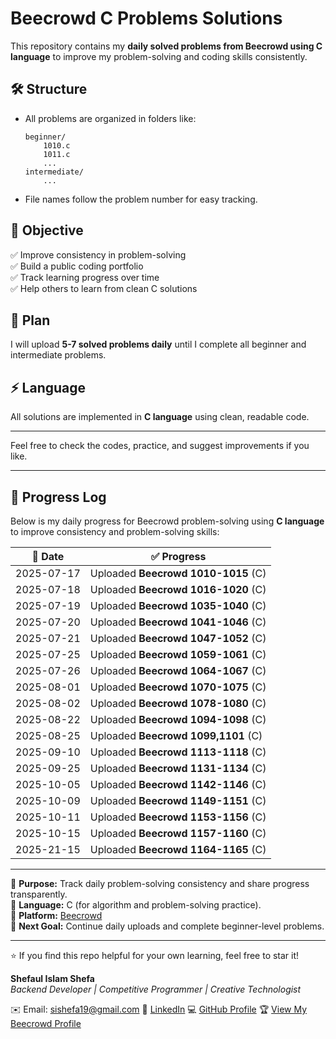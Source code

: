 # Beecrowd C Problems Solutions

This repository contains my **daily solved problems from Beecrowd using C language** to improve my problem-solving and coding skills consistently.

## 🛠 Structure

- All problems are organized in folders like:
    ```
    beginner/
        1010.c
        1011.c
        ...
    intermediate/
        ...
    ```
- File names follow the problem number for easy tracking.

## 🚀 Objective

✅ Improve consistency in problem-solving  
✅ Build a public coding portfolio  
✅ Track learning progress over time  
✅ Help others to learn from clean C solutions

## 📅 Plan

I will upload **5-7 solved problems daily** until I complete all beginner and intermediate problems.

## ⚡ Language

All solutions are implemented in **C language** using clean, readable code.

---

Feel free to check the codes, practice, and suggest improvements if you like.

---

## 🚀 Progress Log

Below is my daily progress for Beecrowd problem-solving using **C language** to improve consistency and problem-solving skills:

| 📅 Date | ✅ Progress |
|--------|-----------|
| 2025-07-17 | Uploaded **Beecrowd 1010-1015** (C) |
| 2025-07-18 | Uploaded **Beecrowd 1016-1020** (C) |
| 2025-07-19 | Uploaded **Beecrowd 1035-1040** (C) |
| 2025-07-20 | Uploaded **Beecrowd 1041-1046** (C) |
| 2025-07-21 | Uploaded **Beecrowd 1047-1052** (C) |
| 2025-07-25 | Uploaded **Beecrowd 1059-1061** (C) |
| 2025-07-26 | Uploaded **Beecrowd 1064-1067** (C) |
| 2025-08-01 | Uploaded **Beecrowd 1070-1075** (C) |
| 2025-08-02 | Uploaded **Beecrowd 1078-1080** (C) |
| 2025-08-22 | Uploaded **Beecrowd 1094-1098** (C) |
| 2025-08-25 | Uploaded **Beecrowd 1099,1101** (C) |
| 2025-09-10 | Uploaded **Beecrowd 1113-1118** (C) |
| 2025-09-25 | Uploaded **Beecrowd 1131-1134** (C) |
| 2025-10-05 | Uploaded **Beecrowd 1142-1146** (C) |
| 2025-10-09 | Uploaded **Beecrowd 1149-1151** (C) |
| 2025-10-11 | Uploaded **Beecrowd 1153-1156** (C) |
| 2025-10-15 | Uploaded **Beecrowd 1157-1160** (C) |
| 2025-21-15 | Uploaded **Beecrowd 1164-1165** (C) |


---

📌 **Purpose:** Track daily problem-solving consistency and share progress transparently.  
📌 **Language:** C (for algorithm and problem-solving practice).  
📌 **Platform:** [Beecrowd](https://judge.beecrowd.com/en/profile/1066526)    
📌 **Next Goal:** Continue daily uploads and complete beginner-level problems.

---

⭐ If you find this repo helpful for your own learning, feel free to star it!



**Shefaul Islam Shefa**  
_Backend Developer | Competitive Programmer | Creative Technologist_

✉️ Email: [sishefa19@gmail.com](mailto:sishefa19@gmail.com)
🔗 [LinkedIn](https://www.linkedin.com/in/sishefa19/)
💻 [GitHub Profile](https://github.com/shefa19)
🏆 [View My Beecrowd Profile](https://www.beecrowd.com.br/judge/en/profile/1066526)  
